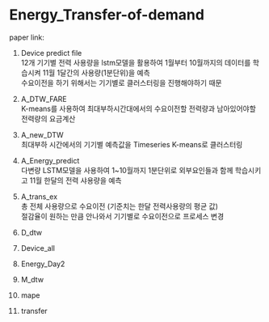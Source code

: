 # Energy_Transfer-of-demand

paper link:

1. Device predict file
<br/> 12개 기기별 전력 사용량을 lstm모델을 활용하여 1월부터 10월까지의 데이터를 학습시켜 11월 1달간의 사용량(1분단위)을 예측
<br/> 수요이전을 하기 위해서는 기기별로 클러스터링을 진행해야하기 때문

4. A_DTW_FARE
<br/> K-means를 사용하여 최대부하시간대에서의 수요이전할 전력량과 남아있어야할 전력량의 요금계산

5. A_new_DTW
<br/> 최대부하 시간에서의 기기별 예측값을 Timeseries K-means로 클러스터링

6. A_Energy_predict
<br/> 다변량 LSTM모델을 사용하여 1~10월까지 1분단위로 외부요인들과 함께 학습시키고 11월 한달의 전력 샤용량을 예측

8. A_trans_ex
<br/> 총 전체 사용량으로 수요이전 (기준치는 한달 전력사용량의 평균 값)
<br/> 절감율이 원하는 만큼 안나와서 기기별로 수요이전으로 프로세스 변경

11. D_dtw

13. Device_all

15. Energy_Day2

17. M_dtw

19. mape

21. transfer
